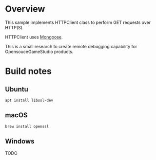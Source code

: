 # Overview

This sample implements HTTPClient class to perform GET requests over HTTP(S).

HTTPClient uses [Mongoose][mongoose].

This is a small research to create remote debugging capability for
OpensouceGameStudio products.

# Build notes

## Ubuntu

`apt install libssl-dev`

## macOS

`brew install openssl`

## Windows

TODO

[mongoose]: https://github.com/cesanta/mongoose

